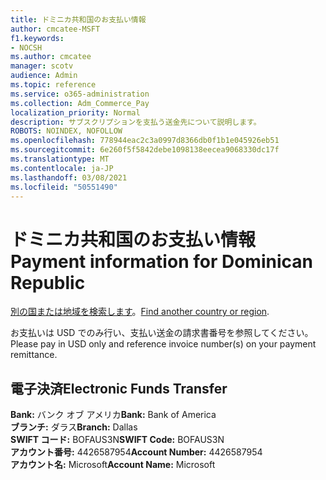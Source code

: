 ```yaml
---
title: ドミニカ共和国のお支払い情報
author: cmcatee-MSFT
f1.keywords:
- NOCSH
ms.author: cmcatee
manager: scotv
audience: Admin
ms.topic: reference
ms.service: o365-administration
ms.collection: Adm_Commerce_Pay
localization_priority: Normal
description: サブスクリプションを支払う送金先について説明します。
ROBOTS: NOINDEX, NOFOLLOW
ms.openlocfilehash: 778944eac2c3a0997d8366db0f1b1e045926eb51
ms.sourcegitcommit: 6e260f5f5842debe1098138eecea9068330dc17f
ms.translationtype: MT
ms.contentlocale: ja-JP
ms.lasthandoff: 03/08/2021
ms.locfileid: "50551490"
---
```

# <a name="payment-information-for-dominican-republic"></a><span data-ttu-id="92489-103">ドミニカ共和国のお支払い情報</span><span class="sxs-lookup"><span data-stu-id="92489-103">Payment information for Dominican Republic</span></span>

<span data-ttu-id="92489-104">[別の国または地域を検索します](../billing-and-payments/pay-for-your-subscription.md)。</span><span class="sxs-lookup"><span data-stu-id="92489-104">[Find another country or region](../billing-and-payments/pay-for-your-subscription.md).</span></span>

<span data-ttu-id="92489-105">お支払いは USD でのみ行い、支払い送金の請求書番号を参照してください。</span><span class="sxs-lookup"><span data-stu-id="92489-105">Please pay in USD only and reference invoice number(s) on your payment remittance.</span></span>

## <a name="electronic-funds-transfer"></a><span data-ttu-id="92489-106">電子決済</span><span class="sxs-lookup"><span data-stu-id="92489-106">Electronic Funds Transfer</span></span>

<span data-ttu-id="92489-107">**Bank:** バンク オブ アメリカ</span><span class="sxs-lookup"><span data-stu-id="92489-107">**Bank:** Bank of America</span></span>  
<span data-ttu-id="92489-108">**ブランチ:** ダラス</span><span class="sxs-lookup"><span data-stu-id="92489-108">**Branch:** Dallas</span></span>  
<span data-ttu-id="92489-109">**SWIFT コード:** BOFAUS3N</span><span class="sxs-lookup"><span data-stu-id="92489-109">**SWIFT Code:** BOFAUS3N</span></span>  
<span data-ttu-id="92489-110">**アカウント番号:** 4426587954</span><span class="sxs-lookup"><span data-stu-id="92489-110">**Account Number:** 4426587954</span></span>  
<span data-ttu-id="92489-111">**アカウント名:** Microsoft</span><span class="sxs-lookup"><span data-stu-id="92489-111">**Account Name:** Microsoft</span></span>  